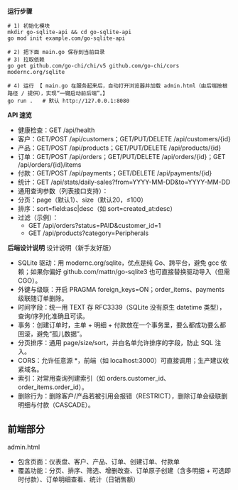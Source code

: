 **运行步骤**
```
# 1) 初始化模块
mkdir go-sqlite-api && cd go-sqlite-api
go mod init example.com/go-sqlite-api

# 2) 把下面 main.go 保存到当前目录
# 3) 拉取依赖
go get github.com/go-chi/chi/v5 github.com/go-chi/cors modernc.org/sqlite

# 4) 运行 【 main.go 在服务起来后，自动打开浏览器并加载 admin.html（由后端按根路径 / 提供），实现“一键启动前后端”。】
go run .   # 默认 http://127.0.0.1:8080
```


**API 速览**
- 健康检查：GET /api/health
- 客户：GET/POST /api/customers；GET/PUT/DELETE /api/customers/{id}
- 产品：GET/POST /api/products；GET/PUT/DELETE /api/products/{id}
- 订单：GET/POST /api/orders；GET/PUT/DELETE /api/orders/{id}；GET /api/orders/{id}/items
- 付款：GET/POST /api/payments；GET/DELETE /api/payments/{id}
- 统计：GET /api/stats/daily-sales?from=YYYY-MM-DD&to=YYYY-MM-DD
- 通用查询参数（列表接口支持）：
- 分页：page（默认1）、size（默认20，≤100）
- 排序：sort=field:asc|desc（如 sort=created_at:desc）
- 过滤（示例）：
   - GET /api/orders?status=PAID&customer_id=1
   - GET /api/products?category=Peripherals

**后端设计说明** 设计说明（新手友好版）
- SQLite 驱动：用 modernc.org/sqlite，优点是纯 Go、跨平台，避免 gcc 依赖；如果你偏好 github.com/mattn/go-sqlite3 也可直接替换驱动导入（但需 CGO）。
- 外键与级联：开启 PRAGMA foreign_keys=ON；order_items、payments 级联随订单删除。
- 时间字段：统一用 TEXT 存 RFC3339（SQLite 没有原生 datetime 类型），查询/序列化准确且可读。
- 事务：创建订单时，主单 + 明细 + 付款放在一个事务里，要么都成功要么都回滚，避免“孤儿数据”。
- 分页排序：通用 page/size/sort，并白名单允许排序的字段，防止 SQL 注入。
- CORS：允许任意源 *，前端（如 localhost:3000）可直接调用；生产建议收紧域名。
- 索引：对常用查询列建索引（如 orders.customer_id、order_items.order_id）。
- 删除行为：删除客户/产品若被引用会报错（RESTRICT），删除订单会级联删明细与付款（CASCADE）。

## 前端部分
admin.html
- 包含页面：仪表盘、客户、产品、订单、创建订单、付款单
- 覆盖功能：分页、排序、筛选、增删改查、订单原子创建（含多明细 + 可选即时付款）、订单明细查看、统计（日销售额）

